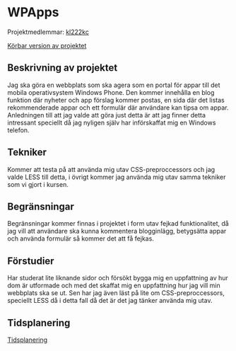 # WPApps
Projektmedlemmar: 
[kl222kc](https://github.com/kl222kc)

[Körbar version av projektet](#)

## Beskrivning av projektet
Jag ska göra en webbplats som ska agera som en portal för appar till det mobila operativsystem Windows Phone. Den kommer innehålla en blog funktion där nyheter och app förslag kommer postas, en sida där det listas rekommenderade appar och ett formulär där användare kan tipsa om appar. Anledningen till att jag valde att göra just detta är att jag finner detta intressant speciellt då jag nyligen själv har införskaffat mig en Windows telefon.

## Tekniker
Kommer att testa på att använda mig utav CSS-preproccessors och jag valde LESS till detta, i övrigt kommer jag använda mig utav samma tekniker som vi gjort i kursen.

## Begränsningar
Begränsningar kommer finnas i projektet i form utav fejkad funktionalitet, då jag vill att användare ska kunna kommentera blogginlägg, betygsätta appar och använda formulär så kommer det att få fejkas.

## Förstudier
Har studerat lite liknande sidor och försökt bygga mig en uppfattning av hur dom är utformade och med det skaffat mig en uppfattning hur jag vill min webbplats ska se ut. Sen har jag även läst på lite om CSS-preproccessors, speciellt LESS då i detta fall då det är det jag tänker använda mig utav.

## Tidsplanering
[Tidsplanering](https://docs.google.com/spreadsheet/ccc?key=0AqfOvzC0bPfCdGNsWHBsSlhHeHdHTUR1Y0w2VXhGUmc#gid=0)
